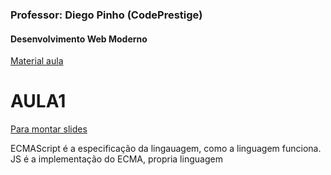 ### Professor: Diego Pinho (CodePrestige)
#### Desenvolvimento Web Moderno
[Material aula](http://univemjs.bitballoon.com/#/)

# AULA1   
[Para montar slides](https://revealjs.com/#/3)

ECMAScript é a especificação da lingauagem, como a linguagem funciona.
JS é a implementação do ECMA, propria linguagem